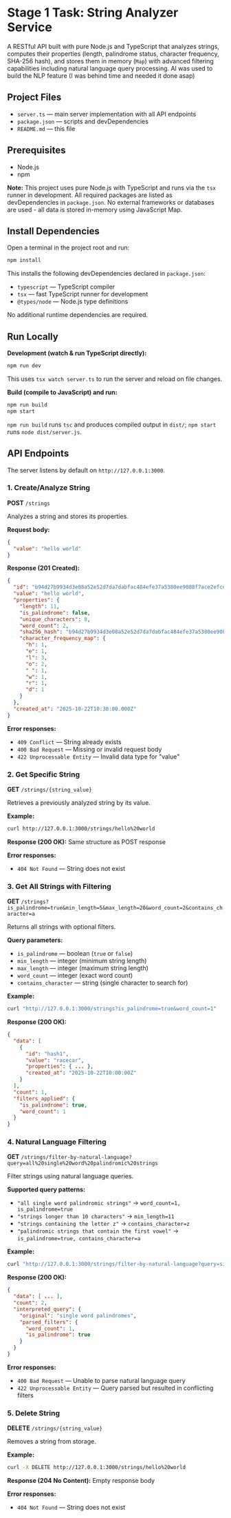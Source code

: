 # Stage 1 Task: String Analyzer Service

A RESTful API built with pure Node.js and TypeScript that analyzes strings, computes their properties (length, palindrome status, character frequency, SHA-256 hash), and stores them in memory (`Map`) with advanced filtering capabilities including natural language query processing. AI was used to build the NLP feature (I was behind time and needed it done asap)

## Project Files

- `server.ts` — main server implementation with all API endpoints
- `package.json` — scripts and devDependencies
- `README.md` — this file

## Prerequisites

- Node.js
- npm

**Note:** This project uses pure Node.js with TypeScript and runs via the `tsx` runner in development. All required packages are listed as devDependencies in `package.json`. No external frameworks or databases are used - all data is stored in-memory using JavaScript Map.

## Install Dependencies

Open a terminal in the project root and run:
```bash
npm install
```

This installs the following devDependencies declared in `package.json`:
- `typescript` — TypeScript compiler
- `tsx` — fast TypeScript runner for development
- `@types/node` — Node.js type definitions

No additional runtime dependencies are required.

## Run Locally

**Development (watch & run TypeScript directly):**
```bash
npm run dev
```

This uses `tsx watch server.ts` to run the server and reload on file changes.

**Build (compile to JavaScript) and run:**
```bash
npm run build
npm start
```

`npm run build` runs `tsc` and produces compiled output in `dist/`; `npm start` runs `node dist/server.js`.

## API Endpoints

The server listens by default on `http://127.0.0.1:3000`.

### 1. Create/Analyze String

**POST** `/strings`

Analyzes a string and stores its properties.

**Request body:**
```json
{
  "value": "hello world"
}
```

**Response (201 Created):**
```json
{
  "id": "b94d27b9934d3e08a52e52d7da7dabfac484efe37a5380ee9088f7ace2efcde9",
  "value": "hello world",
  "properties": {
    "length": 11,
    "is_palindrome": false,
    "unique_characters": 8,
    "word_count": 2,
    "sha256_hash": "b94d27b9934d3e08a52e52d7da7dabfac484efe37a5380ee9088f7ace2efcde9",
    "character_frequency_map": {
      "h": 1,
      "e": 1,
      "l": 3,
      "o": 2,
      " ": 1,
      "w": 1,
      "r": 1,
      "d": 1
    }
  },
  "created_at": "2025-10-22T10:30:00.000Z"
}
```

**Error responses:**
- `409 Conflict` — String already exists
- `400 Bad Request` — Missing or invalid request body
- `422 Unprocessable Entity` — Invalid data type for "value"

### 2. Get Specific String

**GET** `/strings/{string_value}`

Retrieves a previously analyzed string by its value.

**Example:**
```bash
curl http://127.0.0.1:3000/strings/hello%20world
```

**Response (200 OK):** Same structure as POST response

**Error responses:**
- `404 Not Found` — String does not exist

### 3. Get All Strings with Filtering

**GET** `/strings?is_palindrome=true&min_length=5&max_length=20&word_count=2&contains_character=a`

Returns all strings with optional filters.

**Query parameters:**
- `is_palindrome` — boolean (`true` or `false`)
- `min_length` — integer (minimum string length)
- `max_length` — integer (maximum string length)
- `word_count` — integer (exact word count)
- `contains_character` — string (single character to search for)

**Example:**
```bash
curl "http://127.0.0.1:3000/strings?is_palindrome=true&word_count=1"
```

**Response (200 OK):**
```json
{
  "data": [
    {
      "id": "hash1",
      "value": "racecar",
      "properties": { ... },
      "created_at": "2025-10-22T10:00:00Z"
    }
  ],
  "count": 1,
  "filters_applied": {
    "is_palindrome": true,
    "word_count": 1
  }
}
```

### 4. Natural Language Filtering

**GET** `/strings/filter-by-natural-language?query=all%20single%20word%20palindromic%20strings`

Filter strings using natural language queries.

**Supported query patterns:**
- `"all single word palindromic strings"` → `word_count=1, is_palindrome=true`
- `"strings longer than 10 characters"` → `min_length=11`
- `"strings containing the letter z"` → `contains_character=z`
- `"palindromic strings that contain the first vowel"` → `is_palindrome=true, contains_character=a`

**Example:**
```bash
curl "http://127.0.0.1:3000/strings/filter-by-natural-language?query=single%20word%20palindromes"
```

**Response (200 OK):**
```json
{
  "data": [ ... ],
  "count": 2,
  "interpreted_query": {
    "original": "single word palindromes",
    "parsed_filters": {
      "word_count": 1,
      "is_palindrome": true
    }
  }
}
```

**Error responses:**
- `400 Bad Request` — Unable to parse natural language query
- `422 Unprocessable Entity` — Query parsed but resulted in conflicting filters

### 5. Delete String

**DELETE** `/strings/{string_value}`

Removes a string from storage.

**Example:**
```bash
curl -X DELETE http://127.0.0.1:3000/strings/hello%20world
```

**Response (204 No Content):** Empty response body

**Error responses:**
- `404 Not Found` — String does not exist
